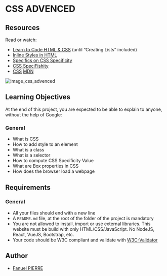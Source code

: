 # CSS ADVENCED

## Resources
Read or watch:

- [Learn to Code HTML & CSS](https://learn.shayhowe.com/html-css/) (until “Creating Lists” included)
- [Inline Styles in HTML](https://www.codecademy.com/article/html-inline-styles)
- [Specifics on CSS Specificity](https://specifishity.com/specifishity.pdf)
- [CSS SpeciFishity](https://specifishity.com/specifishity.pdf)
- [CSS](https://developer.mozilla.org/en-US/docs/Learn/CSS)
[MDN](https://developer.mozilla.org/en-US/)

![image_css_advenced](https://github.com/user-attachments/assets/6ce8d60e-64ae-4acf-bad6-2366cf88c285)

## Learning Objectives
At the end of this project, you are expected to be able to explain to anyone, without the help of Google:

### General
- What is CSS
- How to add style to an element
- What is a class
- What is a selector
- How to compute CSS Specificity Value
- What are Box properties in CSS
- How does the browser load a webpage

## Requirements
### General
- All your files should end with a new line
- A `README.md` file, at the root of the folder of the project is mandatory
- You are not allowed to install, import or use external libraries. This website must be build with only HTML/CSS/JavaScript. No NodeJS, React, VueJS, Bootstrap, etc.
- Your code should be W3C compliant and validate with [W3C-Validator](https://github.com/hs-hq/W3C-Validator)


## Author
- [Fanuel PIERRE](https://www.github.com/Fpierr)
